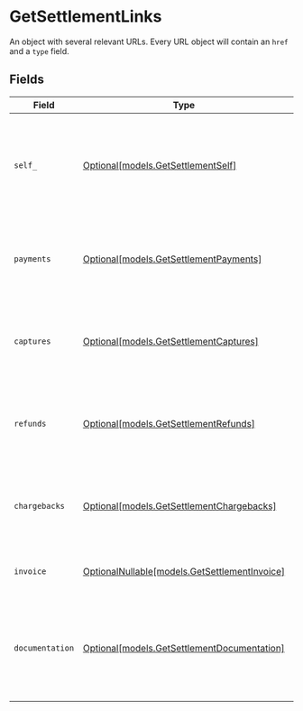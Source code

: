 # GetSettlementLinks

An object with several relevant URLs. Every URL object will contain an `href` and a `type` field.


## Fields

| Field                                                                                      | Type                                                                                       | Required                                                                                   | Description                                                                                |
| ------------------------------------------------------------------------------------------ | ------------------------------------------------------------------------------------------ | ------------------------------------------------------------------------------------------ | ------------------------------------------------------------------------------------------ |
| `self_`                                                                                    | [Optional[models.GetSettlementSelf]](../models/getsettlementself.md)                       | :heavy_minus_sign:                                                                         | In v2 endpoints, URLs are commonly represented as objects with an `href` and `type` field. |
| `payments`                                                                                 | [Optional[models.GetSettlementPayments]](../models/getsettlementpayments.md)               | :heavy_minus_sign:                                                                         | The API resource URL of the [payments](list-payments) included in this settlement.         |
| `captures`                                                                                 | [Optional[models.GetSettlementCaptures]](../models/getsettlementcaptures.md)               | :heavy_minus_sign:                                                                         | The API resource URL of the [captures](list-captures) included in this settlement.         |
| `refunds`                                                                                  | [Optional[models.GetSettlementRefunds]](../models/getsettlementrefunds.md)                 | :heavy_minus_sign:                                                                         | The API resource URL of the [refunds](list-refunds) deducted from this settlement.         |
| `chargebacks`                                                                              | [Optional[models.GetSettlementChargebacks]](../models/getsettlementchargebacks.md)         | :heavy_minus_sign:                                                                         | The API resource URL of the [chargebacks](list-chargebacks) deducted from this settlement. |
| `invoice`                                                                                  | [OptionalNullable[models.GetSettlementInvoice]](../models/getsettlementinvoice.md)         | :heavy_minus_sign:                                                                         | The API resource URL of the [invoice](list-invoices).                                      |
| `documentation`                                                                            | [Optional[models.GetSettlementDocumentation]](../models/getsettlementdocumentation.md)     | :heavy_minus_sign:                                                                         | In v2 endpoints, URLs are commonly represented as objects with an `href` and `type` field. |